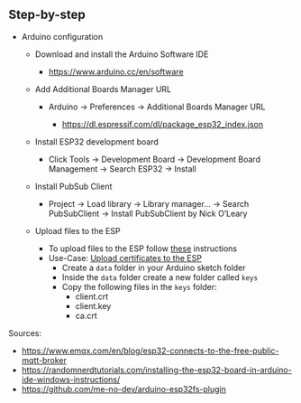 ## Step-by-step

- Arduino configuration

    - Download and install the Arduino Software IDE
    
        - https://www.arduino.cc/en/software
    
    - Add Additional Boards Manager URL
    
        - Arduino -> Preferences -> Additional Boards Manager URL
    
            - https://dl.espressif.com/dl/package_esp32_index.json

    - Install ESP32 development board
    
        - Click Tools -> Development Board -> Development Board Management -> Search ESP32 -> Install
    
    - Install PubSub Client
        - Project -> Load library -> Library manager... -> Search PubSubClient -> Install PubSubClient by Nick O’Leary
    
    - Upload files to the ESP
        - To upload files to the ESP follow [these](https://github.com/me-no-dev/arduino-esp32fs-plugin) instructions
        - Use-Case: [Upload certificates to the ESP](../mqtt_self_signed.md)
            - Create a ```data``` folder in your Arduino sketch folder
            - Inside the ```data``` folder create a new folder called ```keys```  
            - Copy the following files in the ```keys``` folder:
                - client.crt
                - client.key
                - ca.crt

Sources:
- https://www.emqx.com/en/blog/esp32-connects-to-the-free-public-mqtt-broker
- https://randomnerdtutorials.com/installing-the-esp32-board-in-arduino-ide-windows-instructions/
- https://github.com/me-no-dev/arduino-esp32fs-plugin
